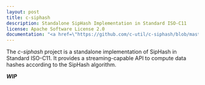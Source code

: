 ```yaml
---
layout: post
title: c-siphash
description: Standalone SipHash Implementation in Standard ISO-C11
license: Apache Software License 2.0
documentation: "<a href=\"https://github.com/c-util/c-siphash/blob/master/src/c-siphash.h\">c-siphash.h</a>"
---
```

The *c-siphash* project is a standalone implementation of SipHash in Standard
ISO-C11. It provides a streaming-capable API to compute data hashes according
to the SipHash algorithm.

***WIP***

